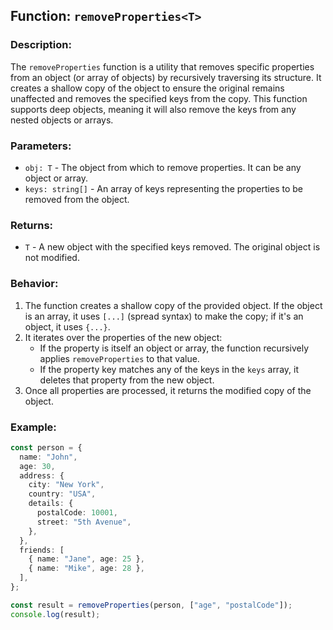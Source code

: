 ## Function: `removeProperties<T>`

### Description:

The `removeProperties` function is a utility that removes specific properties from an object (or array of objects) by recursively traversing its structure. It creates a shallow copy of the object to ensure the original remains unaffected and removes the specified keys from the copy. This function supports deep objects, meaning it will also remove the keys from any nested objects or arrays.

### Parameters:

- `obj: T` - The object from which to remove properties. It can be any object or array.
- `keys: string[]` - An array of keys representing the properties to be removed from the object.

### Returns:

- `T` - A new object with the specified keys removed. The original object is not modified.

### Behavior:

1. The function creates a shallow copy of the provided object. If the object is an array, it uses `[...]` (spread syntax) to make the copy; if it's an object, it uses `{...}`.
2. It iterates over the properties of the new object:
   - If the property is itself an object or array, the function recursively applies `removeProperties` to that value.
   - If the property key matches any of the keys in the `keys` array, it deletes that property from the new object.
3. Once all properties are processed, it returns the modified copy of the object.

### Example:

```typescript
const person = {
  name: "John",
  age: 30,
  address: {
    city: "New York",
    country: "USA",
    details: {
      postalCode: 10001,
      street: "5th Avenue",
    },
  },
  friends: [
    { name: "Jane", age: 25 },
    { name: "Mike", age: 28 },
  ],
};

const result = removeProperties(person, ["age", "postalCode"]);
console.log(result);
```
